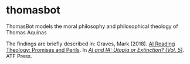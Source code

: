 # thomasbot
ThomasBot models the moral philosophy and philosophical theology of Thomas Aquinas

The findings are briefly described in: Graves, Mark (2018). [AI Reading Theology: Promises and Perils](https://www.researchgate.net/publication/337031808_AI_Reading_Theology_Promises_and_Perils). In [_AI and IA: Utopia or Extinction? (Vol. 5)_](https://atfpress.com/product/ai-and-ia-utopia-or-extinction/). ATF Press.
